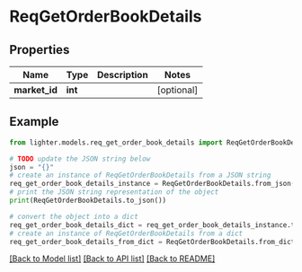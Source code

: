 # ReqGetOrderBookDetails


## Properties

Name | Type | Description | Notes
------------ | ------------- | ------------- | -------------
**market_id** | **int** |  | [optional] 

## Example

```python
from lighter.models.req_get_order_book_details import ReqGetOrderBookDetails

# TODO update the JSON string below
json = "{}"
# create an instance of ReqGetOrderBookDetails from a JSON string
req_get_order_book_details_instance = ReqGetOrderBookDetails.from_json(json)
# print the JSON string representation of the object
print(ReqGetOrderBookDetails.to_json())

# convert the object into a dict
req_get_order_book_details_dict = req_get_order_book_details_instance.to_dict()
# create an instance of ReqGetOrderBookDetails from a dict
req_get_order_book_details_from_dict = ReqGetOrderBookDetails.from_dict(req_get_order_book_details_dict)
```
[[Back to Model list]](../README.md#documentation-for-models) [[Back to API list]](../README.md#documentation-for-api-endpoints) [[Back to README]](../README.md)


